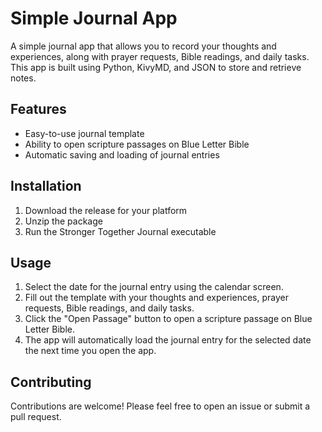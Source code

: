 # Simple Journal App

A simple journal app that allows you to record your thoughts and experiences, along with prayer requests, Bible readings, and daily tasks. This app is built using Python, KivyMD, and JSON to store and retrieve notes.

## Features

- Easy-to-use journal template
- Ability to open scripture passages on Blue Letter Bible
- Automatic saving and loading of journal entries

## Installation

1. Download the release for your platform
2. Unzip the package
3. Run the Stronger Together Journal executable

## Usage

1. Select the date for the journal entry using the calendar screen.
2. Fill out the template with your thoughts and experiences, prayer requests, Bible readings, and daily tasks.
3. Click the "Open Passage" button to open a scripture passage on Blue Letter Bible.
4. The app will automatically load the journal entry for the selected date the next time you open the app.

## Contributing

Contributions are welcome! Please feel free to open an issue or submit a pull request.
